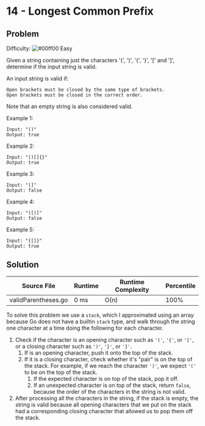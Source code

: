 # 14 - Longest Common Prefix

## Problem

Difficulty: ![#00ff00](https://placehold.it/15/00ff00/000000?text=+) Easy

Given a string containing just the characters '(', ')', '{', '}', '[' and ']', determine if the input string is valid.

An input string is valid if:

    Open brackets must be closed by the same type of brackets.
    Open brackets must be closed in the correct order.

Note that an empty string is also considered valid.

Example 1:
```
Input: "()"
Output: true
```
Example 2:
```
Input: "()[]{}"
Output: true
```
Example 3:
```
Input: "(]"
Output: false
```
Example 4:
```
Input: "([)]"
Output: false
```
Example 5:
```
Input: "{[]}"
Output: true
```

## Solution

| Source File | Runtime | Runtime Complexity | Percentile |
| ----------- | ------- | ------------------ | ---------- |
| validParentheses.go | 0 ms | O(n) | 100% |

To solve this problem we use a `stack`, which I approximated using an array because Go does not have a builtin `stack` type, and walk through the string one character at a time doing the following for each character.
1. Check if the character is an opening character such as `'('`, `'{'`, or `'['`, or a closing character such as `')'`, `'}'`, or `']'`.
	1. If is an opening character, push it onto the top of the stack.
	1. If it is a closing character, check whether it's "pair" is on the top of the stack. For example, if we reach the character `')'`, we expect `'('` to be on the top of the stack.
		1. If the expected character is on top of the stack, pop it off.
		1. If an unexpected character is on top of the stack, return `false`, because the order of the characters in the string is not valid.
1. After processing all the characters in the string, if the stack is empty, the string is valid because all opening characters that we put on the stack had a corresponding closing character that allowed us to pop them off the stack.